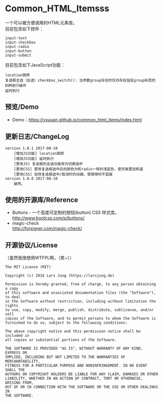 # Common_HTML_Itemsss
一个可以被方便调用的HTML元素库。  
目前包含如下控件：
```
input-text
input-checkbox
input-radio
input-button
input-submit
```
目前包含如下JavaScript功能：
```
location跳转
复选框全选（反选）checkbox_switch(): 当参数group存在时仅对存在指定group标签的DOM进行操作
延时执行
```

## 预览/Demo
* Demo：https://yxuuan.github.io/common_html_items/index.html

## 更新日志/ChangeLog
```
version 1.0.1 2017-08-10
	[增加JS功能] location跳转
	[增加JS功能] 延时执行
	[更改JS] 复选框的全选功能改为切换选中
	[更改CSS] 更改复选框选中后的颜色为和radio一样的浅蓝色，使页面更加和谐
	[更改CSS] 加快复选框选中/取消时的动画，使使用时不蓝瘦
version 1.0.0 2017-08-10
	破壳。
```
## 使用的开源库/Reference
* Buttons - 一个高度可定制的按钮(button) CSS 样式库。  
http://www.bootcss.com/p/buttons/  
* magic-check  
http://forsigner.com/magic-check/

## 开源协议/License
（虽然我很想用WTFPL啊，（笑~））
```
The MIT License (MIT) 
 
Copyright (c) 2016 Lars Jung (https://larsjung.de)

Permission is hereby granted, free of charge, to any person obtaining a copy
of this software and associated documentation files (the "Software"), to deal
in the Software without restriction, including without limitation the rights
to use, copy, modify, merge, publish, distribute, sublicense, and/or sell
copies of the Software, and to permit persons to whom the Software is
furnished to do so, subject to the following conditions:

The above copyright notice and this permission notice shall be included in
all copies or substantial portions of the Software.

THE SOFTWARE IS PROVIDED "AS IS", WITHOUT WARRANTY OF ANY KIND, EXPRESS OR
IMPLIED, INCLUDING BUT NOT LIMITED TO THE WARRANTIES OF MERCHANTABILITY,
FITNESS FOR A PARTICULAR PURPOSE AND NONINFRINGEMENT. IN NO EVENT SHALL THE
AUTHORS OR COPYRIGHT HOLDERS BE LIABLE FOR ANY CLAIM, DAMAGES OR OTHER
LIABILITY, WHETHER IN AN ACTION OF CONTRACT, TORT OR OTHERWISE, ARISING FROM,
OUT OF OR IN CONNECTION WITH THE SOFTWARE OR THE USE OR OTHER DEALINGS IN
THE SOFTWARE.
```
